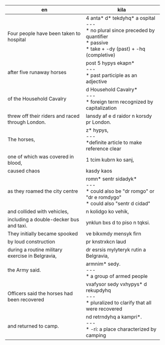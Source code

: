 en | kila
--- | ---
Four people have been taken to hospital | 4 anta\* d\* tekdyhq\* a ospital<br>---<br>\* no plural since preceded by quantifier<br>\* passive<br>\* take + -dy (past) + -hq (completive)
after five runaway horses | post 5 hypys ekapn\*<br>---<br>\* past participle as an adjective
of the Household Cavalry | d Household Cavalry\*<br>---<br>\* foreign term recognized by capitalization
threw off their riders and raced through London. | lansdy af e d raidor n korsdy pr London.
The horses, | z\* hypys,<br>---<br>\*definite article to make reference clear
one of which was covered in blood, | 1 tcim kubrn ko sanj,
caused chaos | kasdy kaos
as they roamed the city centre | romn\* sentr sidadyk\*<br>---<br>\* could also be "dr romgo" or "dr e romdygo"<br>\* could also "sentr d cidad" 
and collided with vehicles, | n kolidgo ko vehik,
including a double-decker bus and taxi. | ynklun bxs d to piso n tqksi. 
They initially became spooked | ve bikxmdy mensyk firn
by loud construction | pr knstrxkcn laud
during a routine military exercise in Belgravia, | dr esrsis mylyteryk rutin a Belgravia,
the Army said. | armnim\* sedy.<br>---<br>\* a group of armed people
Officers said the horses had been recovered | vxafysor sedy vxhypys\* d rekupdyhq<br>---<br>\* pluralized to clarify that all were recovered
and returned to camp. | nd retrndyhq a kampri\*.<br>---<br>\* -ri: a place characterized by camping